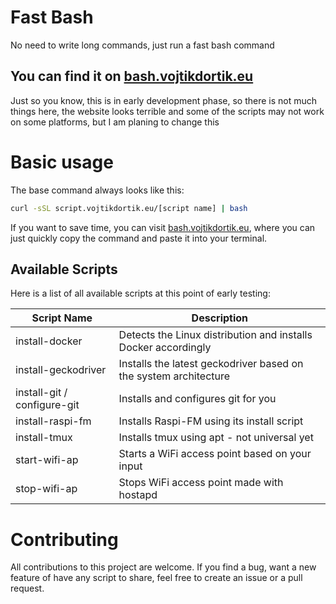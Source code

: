 # Fast Bash
No need to write long commands, just run a fast bash command

## You can find it on [bash.vojtikdortik.eu](https://bash.vojtikdortik.eu/)

Just so you know, this is in early development phase, so there is not much things here, the website looks terrible and some of the scripts may not work on some platforms, but I am planing to change this

# Basic usage

The base command always looks like this:

```bash
curl -sSL script.vojtikdortik.eu/[script name] | bash
```

If you want to save time, you can visit [bash.vojtikdortik.eu](https://bash.vojtikdortik.eu/), where you can just quickly copy the command and paste it into your terminal.

## Available Scripts

Here is a list of all available scripts at this point of early testing:

| Script Name | Description |
| --- | --- |
| install-docker | Detects the Linux distribution and installs Docker accordingly |
| install-geckodriver | Installs the latest geckodriver based on the system architecture |
| install-git / configure-git | Installs and configures git for you |
| install-raspi-fm | Installs Raspi-FM using its install script |
| install-tmux | Installs tmux using apt - not universal yet |
| start-wifi-ap | Starts a WiFi access point based on your input |
| stop-wifi-ap | Stops WiFi access point made with hostapd |


# Contributing

All contributions to this project are welcome. 
If you find a bug, want a new feature of have any script to share, feel free to create an issue or a pull request.


